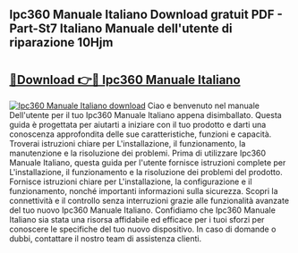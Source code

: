 ## Ipc360 Manuale Italiano Download gratuit PDF - Part-St7 Italiano Manuale dell'utente di riparazione 10Hjm

# <h2><a href="http://dfeft7i.blite.top/?on=Ipc360+Manuale+Italiano">🔗Download 👉🔴 Ipc360 Manuale Italiano</a></h2>

[![Ipc360 Manuale Italiano download](https://i.imgur.com/lujVjoI.png)](http://dfeft7i.blite.top/?on=Ipc360+Manuale+Italiano)
Ciao e benvenuto nel manuale Dell'utente per il tuo Ipc360 Manuale Italiano appena disimballato. Questa guida è progettata per aiutarti a iniziare con il tuo prodotto e darti una conoscenza approfondita delle sue caratteristiche, funzioni e capacità. Troverai istruzioni chiare per L'installazione, il funzionamento, la manutenzione e la risoluzione dei problemi. Prima di utilizzare Ipc360 Manuale Italiano, questa guida per l'utente fornisce istruzioni complete per L'installazione, il funzionamento e la risoluzione dei problemi del prodotto. Fornisce istruzioni chiare per L'installazione, la configurazione e il funzionamento, nonché importanti informazioni sulla sicurezza. Scopri la connettività e il controllo senza interruzioni grazie alle funzionalità avanzate del tuo nuovo Ipc360 Manuale Italiano. Confidiamo che Ipc360 Manuale Italiano sia stata una risorsa affidabile ed efficace per i tuoi sforzi per conoscere le specifiche del tuo nuovo dispositivo. In caso di domande o dubbi, contattare il nostro team di assistenza clienti.
